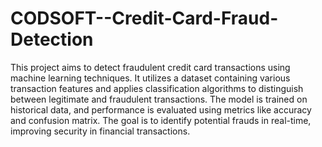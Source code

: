 # CODSOFT--Credit-Card-Fraud-Detection
This project aims to detect fraudulent credit card transactions using machine learning techniques. It utilizes a dataset containing various transaction features and applies classification algorithms to distinguish between legitimate and fraudulent transactions. The model is trained on historical data, and performance is evaluated using metrics like accuracy and confusion matrix. The goal is to identify potential frauds in real-time, improving security in financial transactions.

